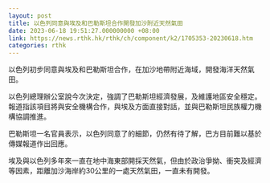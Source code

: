 ```yaml
---
layout: post
title: 以色列同意與埃及和巴勒斯坦合作開發加沙附近天然氣田
date: 2023-06-18 19:51:27.000000000 +08:00
link: https://news.rthk.hk/rthk/ch/component/k2/1705353-20230618.htm
categories: rthk
---
```


以色列初步同意與埃及和巴勒斯坦合作，在加沙地帶附近海域，開發海洋天然氣田。

以色列總理辦公室說今次決定，強調了巴勒斯坦經濟發展，及維護地區安全穩定。報道指該項目將與安全機構合作，與埃及方面直接對話，並與巴勒斯坦民族權力機構協調推進。

巴勒斯坦一名官員表示，以色列同意了的細節，仍然有待了解，巴方目前難以基於傳媒報道作出回應。

埃及與以色列多年來一直在地中海東部開採天然氣，但由於政治爭拗、衝突及經濟等因素，距離加沙海岸約30公里的一處天然氣田，一直未有開發。
